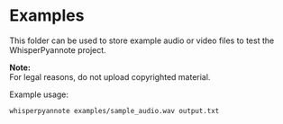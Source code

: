 # Examples

This folder can be used to store example audio or video files to test the WhisperPyannote project.

**Note:**  
For legal reasons, do not upload copyrighted material.

Example usage:
```bash
whisperpyannote examples/sample_audio.wav output.txt


